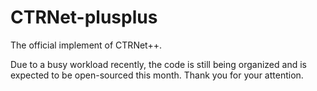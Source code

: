 # CTRNet-plusplus
The official implement of CTRNet++.

Due to a busy workload recently, the code is still being organized and is expected to be open-sourced this month. Thank you for your attention.
